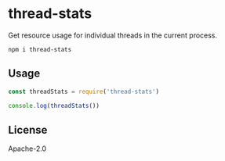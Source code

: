 # thread-stats

Get resource usage for individual threads in the current process.

```
npm i thread-stats
```

## Usage

```js
const threadStats = require('thread-stats')

console.log(threadStats())
```

## License

Apache-2.0
